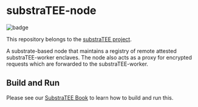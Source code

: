 # substraTEE-node

![badge](https://img.shields.io/badge/substrate-2.0.0--alpha.7-success)

This repository belongs to the [substraTEE project](https://github.com/scs/substraTEE).

A substrate-based node that maintains a registry of remote attested substraTEE-worker enclaves. The node also acts as a proxy for encrypted requests which are forwarded to the substraTEE-worker.

## Build and Run
Please see our [SubstraTEE Book](https://www.substratee.com/howto_node.html) to learn how to build and run this.

